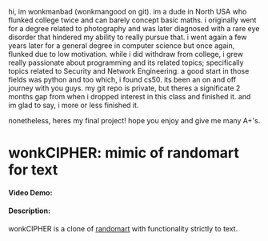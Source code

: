 hi, im wonkmanbad (wonkmangood on git). im a dude in North USA who flunked college twice and can barely concept basic
maths. i originally went for a degree related to photography and was later diagnosed with a rare eye disorder that hindered
my ability to really pursue that. i went again a few years later for a general degree in computer science but once again,
flunked due to low motivation. while i did withdraw from college, i grew really passionate about programming and its related
topics; specifically topics related to Security and Network Engineering. a good start in those fields was python and too which,
i found cs50. its been an on and off journey with you guys. my git repo is private, but theres a significate 2 months gap from
when i dropped interest in this class and finished it. and im glad to say, i more or less finished it.

nonetheless, heres my final project! hope you enjoy and give me many A+'s.

# **wonkCIPHER**: mimic of randomart for text
#### **Video Demo**:  <URL HERE>
#### **Description**:
wonkCIPHER is a clone of [randomart](https://github.com/ansemjo/randomart) with functionality strictly to text. 